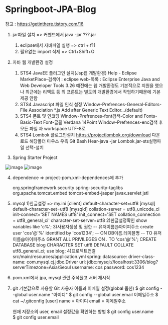 # Springboot-JPA-Blog

참고 : https://getinthere.tistory.com/16


1. jar파일 설치 => 커멘드에서 java -jar ???.jar
    1) eclipse에서 자바파일 실행 => ctrl + f11
    2) 필요없는 import 삭제 => Ctrl+Shift+O

2. 자바 웹 개발환경 설정
    1) STS4 JavaEE 플러그인 설치(Jsp웹 개발환경) 
	      Help - Eclipse MarketPlace-검색어 : eclipse web-목록 : Eclipse Enterprise Java and Web Developer Tools 3.26
	      예전에는 웹 개발환경도 기본적으로 지원을 했으나 최근에는 리액트 등 의 프론트는 별도의 개발환경에서 작업하기때문에 기본제공 안함
    2) STS4 Javascript 파일 인식 설정
	      Window-Prefrences-General-Editors-File Association *.js Add after Generic Text Editor...(default)
    3) STS4 폰트 및 인코딩
	      Window-Prefrences-font검색-Color and Fonts-Basic-Text Font-글꼴 Verdana 14Point
	      Window-Prefrences-enc검색 후 모든 파일 과 workspace UTF-8로
    4) STS4 Lombok 플로그인설치
	      https://projectlombok.org/download 다운로드
	      해당폴더 마우스 우측 Git Bash Hear-java -jar Lombok.jar-sts실행파일 선택-설치

3. Spring Starter Project

![image](https://user-images.githubusercontent.com/49021504/188260243-2db7a96e-796f-4731-b884-4f1474569deb.png)
![image](https://user-images.githubusercontent.com/49021504/188260251-b2d14a9d-e347-45ca-a00d-90c173f971a6.png)

4. dependence => project-pom.xml-dependences에 추가
	
	<!-- 시큐리티 태그 라이브러리 -->
	<dependency>
	  <groupId>org.springframework.security</groupId>
	  <artifactId>spring-security-taglibs</artifactId>
	</dependency>

	<!-- JSP 템플릿 엔진 -->
	<dependency>
	  <groupId>org.apache.tomcat.embed</groupId>
	  <artifactId>tomcat-embed-jasper</artifactId>
	</dependency>

	<!-- JSTL -->
	<dependency>
	  <groupId>javax.servlet</groupId>
	  <artifactId>jstl</artifactId>
	</dependency>
5. mysql
	1)한글설정 => my.ini
	[client]
		default-character-set=utf8
	[mysql]
		default-character-set=utf8
	[mysqld]
		collation-server = utf8_unicode_ci
		init-connect='SET NAMES utf8'
		init_connect='SET collation_connection = utf8_general_ci'
		character-set-server=utf8
	2)한글설정확인
		show variables like 'c%';
	3)사용자생성 및 권한
		-- 유저이름@아이피주소
		create user 'cos'@'%' identified by 'cos1234';
		-- ON DB이름.테이블명
		-- TO 유저이름@아이피주소
		GRANT ALL PRIVILEGES ON *.* TO 'cos'@'%';
		CREATE DATABASE blog CHARACTER SET utf8 DEFAULT COLLATE utf8_general_ci;
		use blog;
	4)프로젝트연결
		src/main/resources/application.yml
		spring:
		  datasource:
			driver-class-name: com.mysql.cj.jdbc.Driver
			url: jdbc:mysql://localhost:3306/blog?serverTimezone=Asia/Seoul
			username: cos
			password: cos1234
5. pom.xml에서 jpa, mysql 관련 주석풀고 서버 재시작

6. git
	기본값으로 사용할 Git 사용자 이름과 이메일 설정(global 옵션)
	$ git config --global user.name "아이디"
	$ git config --global user.email 이메일주소
	$ cat ~/.gitconfig
	[user]
		name = 아이디
		email = 이메일주소
		
	현재 저장소의 user, email 설정값을 확인하는 방법
	$ git config user.name	
	$ git config user.email

